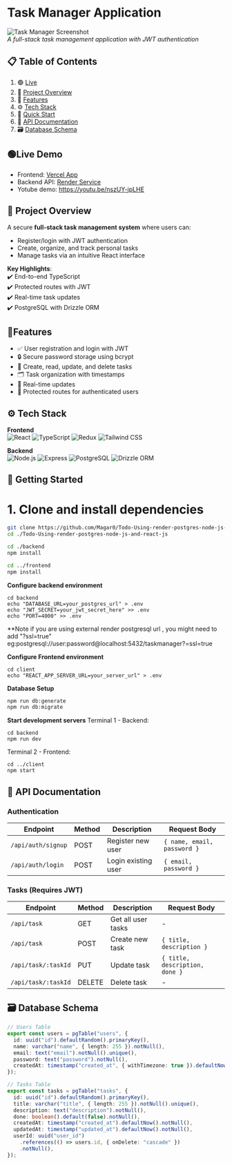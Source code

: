 # Task Manager Application

![Task Manager Screenshot](https://github.com/user-attachments/assets/2a49bc50-3f6d-4c05-9ee8-a4945b836441)  
*A full-stack task management application with JWT authentication*

## 📋 <a name="table">Table of Contents</a>

1. 🟢 [Live](#live)
2. 🤖 [Project Overview](#overview)
3. 🔋 [Features](#features)
4. ⚙️ [Tech Stack](#tech-stack)
5. 🤸 [Quick Start](#quick-start)
6. 📡 [API Documentation](#api)
6. 🗃️ [Database Schema](#schema)

##  <a name="live"> 🟢Live Demo</a>
- Frontend: [Vercel App](https://todo-using-render-postgres-node-js-and-react-js.vercel.app/)
- Backend API: [Render Service](https://todo-using-render-postgres-node-js-and.onrender.com/)
- Yotube demo: https://youtu.be/nszUY-jpLHE
  
## 📌  <a name="overview"> Project Overview </a>
A secure **full-stack task management system** where users can:
- Register/login with JWT authentication  
- Create, organize, and track personal tasks  
- Manage tasks via an intuitive React interface  

**Key Highlights**:  
✔️ End-to-end TypeScript  
✔️ Protected routes with JWT  
✔️ Real-time task updates  
✔️ PostgreSQL with Drizzle ORM    

   
##  <a name="features">🔋Features </a>
- ✅ User registration and login with JWT
- 🔒 Secure password storage using bcrypt
- 📝 Create, read, update, and delete tasks
- 🗂️ Task organization with timestamps
- 🔄 Real-time updates
- 🚀 Protected routes for authenticated users

##  <a name="tech-stack">⚙️ Tech Stack </a>
**Frontend**  
![React](https://img.shields.io/badge/React-20232A?style=for-the-badge&logo=react&logoColor=61DAFB)
![TypeScript](https://img.shields.io/badge/TypeScript-007ACC?style=for-the-badge&logo=typescript&logoColor=white)
![Redux](https://img.shields.io/badge/Redux-593D88?style=for-the-badge&logo=redux&logoColor=white)
![Tailwind CSS](https://img.shields.io/badge/Tailwind_CSS-38B2AC?style=for-the-badge&logo=tailwind-css&logoColor=white)

**Backend**  
![Node.js](https://img.shields.io/badge/Node.js-339933?style=for-the-badge&logo=nodedotjs&logoColor=white)
![Express](https://img.shields.io/badge/Express-000000?style=for-the-badge&logo=express&logoColor=white)
![PostgreSQL](https://img.shields.io/badge/PostgreSQL-316192?style=for-the-badge&logo=postgresql&logoColor=white)
![Drizzle ORM](https://img.shields.io/badge/Drizzle-ORM-blue)

##  <a name="quick-start"> 🤸 Getting Started </a>

# 1. Clone and install dependencies
```bash
git clone https://github.com/Magar0/Todo-Using-render-postgres-node-js-and-react-js.git
cd ./Todo-Using-render-postgres-node-js-and-react-js

cd ./backend
npm install

cd ../frontend
npm install
```

**Configure backend environment**
```
cd backend
echo "DATABASE_URL=your_postgres_url" > .env
echo "JWT_SECRET=your_jwt_secret_here" >> .env
echo "PORT=4000" >> .env
```
**Note if you are using external render postgresql url , you might need to add "?ssl=true" eg:postgresql://user:password@localhost:5432/taskmanager?=ssl=true

**Configure Frontend environment**
```
cd client
echo "REACT_APP_SERVER_URL=your_server_url" > .env
```

**Database Setup**
```bash
npm run db:generate
npm run db:migrate
```

**Start development servers**
 Terminal 1 - Backend:
```
cd backend
npm run dev
```
 Terminal 2 - Frontend:
 ```
cd ../client
npm start
```

##   <a name="api">📡 API Documentation </a>

### Authentication
| Endpoint       | Method | Description           | Request Body                              |
|----------------|--------|-----------------------|-------------------------------------------|
| `/api/auth/signup` | POST   | Register new user     | `{ name, email, password }`               |
| `/api/auth/login`  | POST   | Login existing user   | `{ email, password }`                     |

### Tasks (Requires JWT)
| Endpoint            | Method | Description           | Request Body                              |
|---------------------|--------|-----------------------|-------------------------------------------|
| `/api/task`         | GET    | Get all user tasks    | -                                         |
| `/api/task`         | POST   | Create new task       | `{ title, description }`                  |
| `/api/task/:taskId` | PUT    | Update task           | `{ title, description, done }`            |
| `/api/task/:taskId` | DELETE | Delete task           | -                                         |

##   <a name="schema">  🗃️ Database Schema </a>
```typescript
// Users Table
export const users = pgTable("users", {
  id: uuid("id").defaultRandom().primaryKey(),
  name: varchar("name", { length: 255 }).notNull(),
  email: text("email").notNull().unique(),
  password: text("password").notNull(),
  createdAt: timestamp("created_at", { withTimezone: true }).defaultNow(),
});

// Tasks Table
export const tasks = pgTable("tasks", {
  id: uuid("id").defaultRandom().primaryKey(),
  title: varchar("title", { length: 255 }).notNull().unique(),
  description: text("description").notNull(),
  done: boolean().default(false).notNull(),
  createdAt: timestamp("created_at").defaultNow().notNull(),
  updatedAt: timestamp("updated_at").defaultNow().notNull(),
  userId: uuid("user_id")
    .references(() => users.id, { onDelete: "cascade" })
    .notNull(),
});
```

